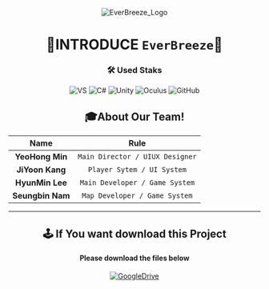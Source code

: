 <div align="center">
  
![EverBreeze_Logo](https://user-images.githubusercontent.com/19919570/191180843-73f274fd-af34-4347-8b7f-ee198bf4a7da.png)
# 💠INTRODUCE `EverBreeze`💠

  ### 🛠 Used Staks 
![VS](https://img.shields.io/badge/Visual%20Studio-5C2D91?style=for-the-badge&logo=VisualStudio&logoColor=white)              ![C#](https://img.shields.io/badge/C%20Sharp-239120?style=for-the-badge&logo=CSharp&logoColor=white) ![Unity](https://img.shields.io/badge/Unity%203D-222324?style=for-the-badge&logo=Unity&logoColor=white) ![Oculus](https://img.shields.io/badge/Oculus-1C1E20?style=for-the-badge&logo=Oculus&logoColor=white) ![GitHub](https://img.shields.io/badge/GitHub-181717?style=for-the-badge&logo=GitHub&logoColor=white) 

  
## :mortar_board:About Our Team!

Name | Rule                                                         
:---:|:---:
__YeoHong Min__ | `Main Director / UIUX Designer` 
__JiYoon Kang__ | `Player Sytem / UI System`
__HyunMin Lee__ |`Main Developer / Game System`
__Seungbin Nam__ | `Map Developer / Game System`
---
  
 
## 🕹 If You want download this Project

#### Please download the files below

[![GoogleDrive](https://img.shields.io/badge/Google%20Drive-000000?style=for-the-badge&logo=GoogleDrive&logoColor=white=https://www.notion.so/yoyosproject/Ever-Breeze-Project-90be01e5bcd44dc28e3b3bb2f440d772)](https://drive.google.com/drive/folders/1Ioe_-Yl1TwZSUA7dgXK0_Ev7FmGh7ybU?usp=sharing)
  
  
</div>
